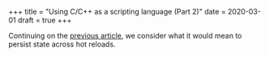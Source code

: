 +++
title = "Using C/C++ as a scripting language (Part 2)"
date = 2020-03-01
draft = true
+++

Continuing on the [previous article](@/articles/c-as-a-scripting-language-part-1/index.md), we consider what it would mean to persist state
across hot reloads.

<!-- more -->
